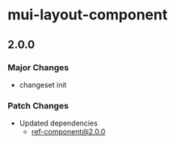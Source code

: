 # mui-layout-component

## 2.0.0

### Major Changes

- changeset init

### Patch Changes

- Updated dependencies
  - ref-component@2.0.0
